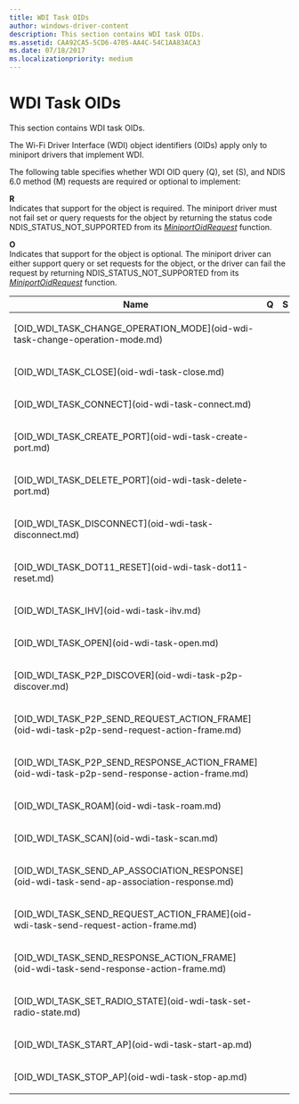 ```yaml
---
title: WDI Task OIDs
author: windows-driver-content
description: This section contains WDI task OIDs.
ms.assetid: CAA92CA5-5CD6-4705-AA4C-54C1AA83ACA3
ms.date: 07/18/2017
ms.localizationpriority: medium
---
```


# WDI Task OIDs


This section contains WDI task OIDs.

The Wi-Fi Driver Interface (WDI) object identifiers (OIDs) apply only to miniport drivers that implement WDI.

The following table specifies whether WDI OID query (Q), set (S), and NDIS 6.0 method (M) requests are required or optional to implement:

<a href="" id="r"></a>**R**  
Indicates that support for the object is required. The miniport driver must not fail set or query requests for the object by returning the status code NDIS\_STATUS\_NOT\_SUPPORTED from its [*MiniportOidRequest*](https://msdn.microsoft.com/library/windows/hardware/ff559416) function.

<a href="" id="o"></a>**O**  
Indicates that support for the object is optional. The miniport driver can either support query or set requests for the object, or the driver can fail the request by returning NDIS\_STATUS\_NOT\_SUPPORTED from its [*MiniportOidRequest*](https://msdn.microsoft.com/library/windows/hardware/ff559416) function.

<table>
<colgroup>
<col width="25%" />
<col width="25%" />
<col width="25%" />
<col width="25%" />
</colgroup>
<thead>
<tr class="header">
<th>Name</th>
<th>Q</th>
<th>S</th>
<th>M</th>
</tr>
</thead>
<tbody>
<tr class="odd">
<td><p>[OID_WDI_TASK_CHANGE_OPERATION_MODE](oid-wdi-task-change-operation-mode.md)</p></td>
<td><p></p></td>
<td><p></p></td>
<td><p>R</p></td>
</tr>
<tr class="even">
<td><p>[OID_WDI_TASK_CLOSE](oid-wdi-task-close.md)</p></td>
<td><p></p></td>
<td><p></p></td>
<td><p>R</p></td>
</tr>
<tr class="odd">
<td><p>[OID_WDI_TASK_CONNECT](oid-wdi-task-connect.md)</p></td>
<td><p></p></td>
<td><p></p></td>
<td><p>R</p></td>
</tr>
<tr class="even">
<td><p>[OID_WDI_TASK_CREATE_PORT](oid-wdi-task-create-port.md)</p></td>
<td><p></p></td>
<td><p></p></td>
<td><p>R</p></td>
</tr>
<tr class="odd">
<td><p>[OID_WDI_TASK_DELETE_PORT](oid-wdi-task-delete-port.md)</p></td>
<td><p></p></td>
<td><p></p></td>
<td><p>R</p></td>
</tr>
<tr class="even">
<td><p>[OID_WDI_TASK_DISCONNECT](oid-wdi-task-disconnect.md)</p></td>
<td><p></p></td>
<td><p></p></td>
<td><p>R</p></td>
</tr>
<tr class="odd">
<td><p>[OID_WDI_TASK_DOT11_RESET](oid-wdi-task-dot11-reset.md)</p></td>
<td><p></p></td>
<td><p></p></td>
<td><p>R</p></td>
</tr>
<tr class="even">
<td><p>[OID_WDI_TASK_IHV](oid-wdi-task-ihv.md)</p></td>
<td><p></p></td>
<td><p></p></td>
<td><p>O</p></td>
</tr>
<tr class="odd">
<td><p>[OID_WDI_TASK_OPEN](oid-wdi-task-open.md)</p></td>
<td><p></p></td>
<td><p></p></td>
<td><p>O</p></td>
</tr>
<tr class="even">
<td><p>[OID_WDI_TASK_P2P_DISCOVER](oid-wdi-task-p2p-discover.md)</p></td>
<td><p></p></td>
<td><p></p></td>
<td><p>O</p></td>
</tr>
<tr class="odd">
<td><p>[OID_WDI_TASK_P2P_SEND_REQUEST_ACTION_FRAME](oid-wdi-task-p2p-send-request-action-frame.md)</p></td>
<td><p></p></td>
<td><p></p></td>
<td><p>O</p></td>
</tr>
<tr class="even">
<td><p>[OID_WDI_TASK_P2P_SEND_RESPONSE_ACTION_FRAME](oid-wdi-task-p2p-send-response-action-frame.md)</p></td>
<td><p></p></td>
<td><p></p></td>
<td><p>O</p></td>
</tr>
<tr class="odd">
<td><p>[OID_WDI_TASK_ROAM](oid-wdi-task-roam.md)</p></td>
<td><p></p></td>
<td><p></p></td>
<td><p>R</p></td>
</tr>
<tr class="even">
<td><p>[OID_WDI_TASK_SCAN](oid-wdi-task-scan.md)</p></td>
<td><p></p></td>
<td><p></p></td>
<td><p>R</p></td>
</tr>
<tr class="odd">
<td><p>[OID_WDI_TASK_SEND_AP_ASSOCIATION_RESPONSE](oid-wdi-task-send-ap-association-response.md)</p></td>
<td><p></p></td>
<td><p></p></td>
<td><p>O</p></td>
</tr>
<tr class="even">
<td><p>[OID_WDI_TASK_SEND_REQUEST_ACTION_FRAME](oid-wdi-task-send-request-action-frame.md)</p></td>
<td><p></p></td>
<td><p></p></td>
<td><p>O</p></td>
</tr>
<tr class="odd">
<td><p>[OID_WDI_TASK_SEND_RESPONSE_ACTION_FRAME](oid-wdi-task-send-response-action-frame.md)</p></td>
<td><p></p></td>
<td><p></p></td>
<td><p>O</p></td>
</tr>
<tr class="even">
<td><p>[OID_WDI_TASK_SET_RADIO_STATE](oid-wdi-task-set-radio-state.md)</p></td>
<td><p></p></td>
<td><p></p></td>
<td><p>R</p></td>
</tr>
<tr class="odd">
<td><p>[OID_WDI_TASK_START_AP](oid-wdi-task-start-ap.md)</p></td>
<td><p></p></td>
<td><p></p></td>
<td><p>O</p></td>
</tr>
<tr class="even">
<td><p>[OID_WDI_TASK_STOP_AP](oid-wdi-task-stop-ap.md)</p></td>
<td><p></p></td>
<td><p></p></td>
<td><p>O</p></td>
</tr>
</tbody>
</table>

 

 

 




